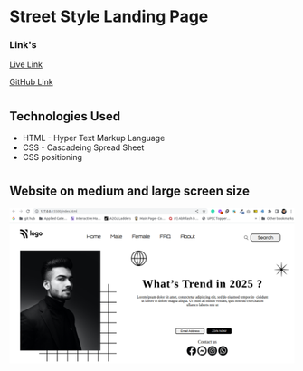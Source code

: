 # Street Style Landing Page

### Link's
[Live Link](https://street-style-ui.netlify.app/)

[GitHub Link](https://github.com/Shekhawat-J/project-1-Street-Style-Landing-Page)

#

## Technologies Used
- HTML - Hyper Text Markup Language
- CSS - Cascadeing Spread Sheet
- CSS positioning

#

## Website on medium and large screen size
![image](./project_1.png)

#

